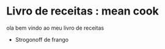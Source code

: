 

 # Livro de receitas : mean cook

 ola bem vindo ao meu livro de receitas

 -  Strogonoff de frango

